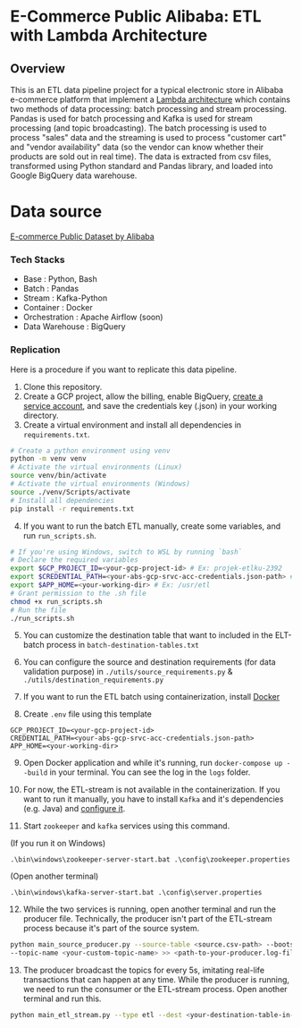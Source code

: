 # E-Commerce Public Alibaba: ETL with Lambda Architecture

## Overview

This is an ETL data pipeline project for a typical electronic store in Alibaba e-commerce platform that implement a [Lambda architecture](https://www.databricks.com/glossary/lambda-architecture) which contains two methods of data processing: batch processing and stream processing. Pandas is used for batch processing and Kafka is used for stream processing (and topic broadcasting). The batch processing is used to process "sales" data and the streaming is used to process "customer cart" and "vendor availability" data (so the vendor can know whether their products are sold out in real time). The data is extracted from csv files, transformed using Python standard and Pandas library, and loaded into Google BigQuery data warehouse.

# Data source

[E-commerce Public Dataset by Alibaba](https://www.kaggle.com/datasets/AppleEcomerceInfo/ecommerce-information/data)

### Tech Stacks

- Base           : Python, Bash
- Batch          : Pandas
- Stream         : Kafka-Python
- Container      : Docker
- Orchestration  : Apache Airflow (soon)
- Data Warehouse : BigQuery

### Replication

Here is a procedure if you want to replicate this data pipeline.

1. Clone this repository.
2. Create a GCP project, allow the billing, enable BigQuery, [create a service account](https://cloud.google.com/iam/docs/service-accounts-create), and save the credentials key (.json) in your working directory.
3. Create a virtual environment and install all dependencies in `requirements.txt`.

```bash
# Create a python environment using venv
python -m venv venv
# Activate the virtual environments (Linux)
source venv/bin/activate
# Activate the virtual environments (Windows)
source ./venv/Scripts/activate
# Install all dependencies
pip install -r requirements.txt
```

4. If you want to run the batch ETL manually, create some variables, and run `run_scripts.sh`.

```bash
# If you're using Windows, switch to WSL by running `bash`
# Declare the required variables
export $GCP_PROJECT_ID=<your-gcp-project-id> # Ex: projek-etlku-2392 
export $CREDENTIAL_PATH=<your-abs-gcp-srvc-acc-credentials.json-path> # Ex: /usr/etl/credentials.json
export $APP_HOME=<your-working-dir> # Ex: /usr/etl
# Grant permission to the .sh file
chmod +x run_scripts.sh
# Run the file
./run_scripts.sh
```

5. You can customize the destination table that want to included in the ELT-batch process in `batch-destination-tables.txt`

6. You can configure the source and destination requirements (for data validation purpose) in `./utils/source_requirements.py` & `./utils/destination_requirements.py`

7. If you want to run the ETL batch using containerization, install [Docker](https://docs.docker.com/desktop/install/windows-install/)

8. Create `.env` file using this template

```env
GCP_PROJECT_ID=<your-gcp-project-id>
CREDENTIAL_PATH=<your-abs-gcp-srvc-acc-credentials.json-path>
APP_HOME=<your-working-dir>
```

9. Open Docker application and while it's running, run `docker-compose up --build` in your terminal. You can see the log in the `logs` folder.

10. For now, the ETL-stream is not available in the containerization. If you want to run it manually, you have to install `Kafka` and it's dependencies (e.g. Java) and [configure it](https://www.geeksforgeeks.org/how-to-install-and-run-apache-kafka-on-windows/).

11. Start `zookeeper` and `kafka` services using this command.

(If you run it on Windows)

```console
.\bin\windows\zookeeper-server-start.bat .\config\zookeeper.properties
```

(Open another terminal)

```console
.\bin\windows\kafka-server-start.bat .\config\server.properties
```

12. While the two services is running, open another terminal and run the producer file. Technically, the producer isn't part of the ETL-stream process because it's part of the source system.

```bash
python main_source_producer.py --source-table <source.csv-path> --bootstrap-server <default:"localhost:9092">
--topic-name <your-custom-topic-name> >> <path-to-your-producer.log-file> 2>&1
```

13. The producer broadcast the topics for every 5s, imitating real-life transactions that can happen at any time. While the producer is running, we need to run the consumer or the ETL-stream process. Open another terminal and run this.

```bash
python main_etl_stream.py --type etl --dest <your-destination-table-in-big-query> --project-id <your-gcp-project-id> --service-account-dest <your-abs-gcp-srvc-acc-credentials.json-path> --bootstrap-server "localhost:9092" --topic-name <your-custom-topic-name> --topic-group <your-custom-topic-group-name>
```
